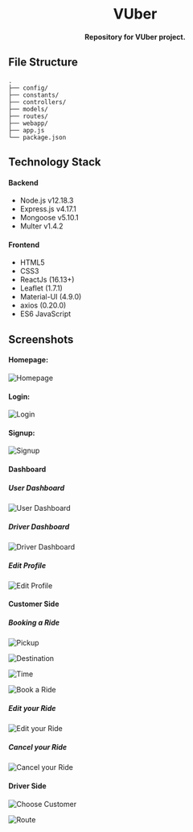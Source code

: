 <h1 align="center">VUber</h1>

<h4 align="center"> Repository for VUber project.</h4>

## File Structure

```
.
├── config/               
├── constants/            
├── controllers/        
├── models/               
├── routes/                 
├── webapp/                 
├── app.js                 
└── package.json
```

## Technology Stack

#### Backend

- Node.js v12.18.3
- Express.js v4.17.1
- Mongoose v5.10.1
- Multer v1.4.2

#### Frontend

- HTML5
- CSS3
- ReactJs                 (16.13+)
- Leaflet                 (1.7.1)
- Material-UI             (4.9.0)
- axios                   (0.20.0)
- ES6 JavaScript


## Screenshots

#### Homepage:

![Homepage](/screenshots/home.png)


#### Login:

![Login](/screenshots/login.png)


#### Signup:

![Signup](/screenshots/signup.png)


#### Dashboard

##### User Dashboard

![User Dashboard](/screenshots/userDashboard.png)

##### Driver Dashboard

![Driver Dashboard](/screenshots/driverDashboard.png)

##### Edit Profile

![Edit Profile](/screenshots/editProfile.png)


#### Customer Side

##### Booking a Ride

![Pickup](/screenshots/pickup.png)

![Destination](/screenshots/destination.png)

![Time](/screenshots/time.png)

![Book a Ride](/screenshots/createReq.png)

##### Edit your Ride

![Edit your Ride](/screenshots/editReq.png)

##### Cancel your Ride

![Cancel your Ride](/screenshots/deleteReq.png)


#### Driver Side

![Choose Customer](/screenshots/driverDashboard2.png)

![Route](/screenshots/acceptReq.png)
